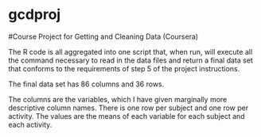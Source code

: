 # gcdproj
#Course Project for Getting and Cleaning Data (Coursera)

The R code is all aggregated into one script that, when run, will execute all the command necessary to read
in the data files and return a final data set that conforms to the requirements of step 5 of the 
project instructions.

The final data set has 86 columns and 36 rows.

The columns are the variables, which I have given marginally more descriptive column names.
There is one row per subject and one row per activity.
The values are the means of each variable for each subject and each activity.
